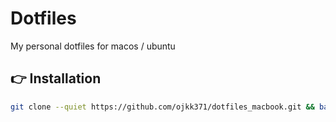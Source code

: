 # Dotfiles

My personal dotfiles for macos / ubuntu

## 👉 Installation
```bash
git clone --quiet https://github.com/ojkk371/dotfiles_macbook.git && bash dotfiles/setup.sh --yes
```
